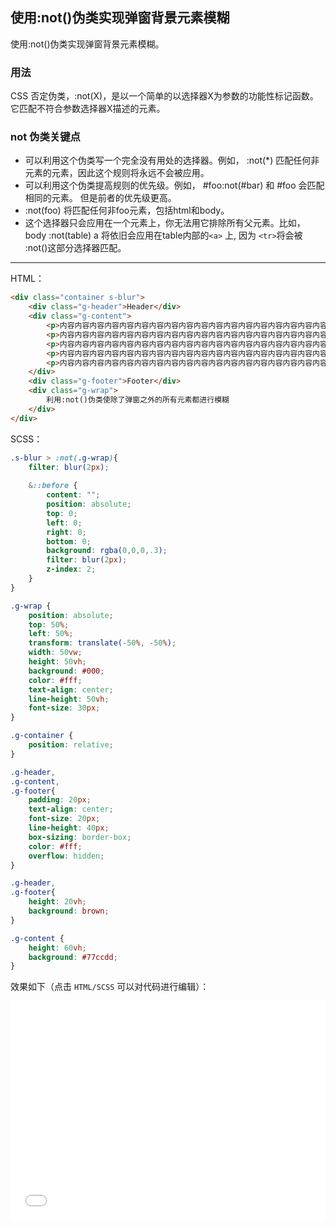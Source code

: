 ## 使用:not()伪类实现弹窗背景元素模糊

使用:not()伪类实现弹窗背景元素模糊。

### 用法 

CSS 否定伪类，:not(X)，是以一个简单的以选择器X为参数的功能性标记函数。它匹配不符合参数选择器X描述的元素。

### not 伪类关键点

+ 可以利用这个伪类写一个完全没有用处的选择器。例如， :not(*) 匹配任何非元素的元素，因此这个规则将永远不会被应用。
+ 可以利用这个伪类提高规则的优先级。例如， #foo:not(#bar) 和 #foo 会匹配相同的元素。 但是前者的优先级更高。
+ :not(foo) 将匹配任何非foo元素，包括html和body。
+ 这个选择器只会应用在一个元素上，你无法用它排除所有父元素。比如， body :not(table) a 将依旧会应用在table内部的`<a>` 上, 因为 `<tr>`将会被 :not()这部分选择器匹配。

-------

HTML：
```html
<div class="container s-blur">
    <div class="g-header">Header</div>
    <div class="g-content">
        <p>内容内容内容内容内容内容内容内容内容内容内容内容内容内容内容内容内容内容内容内容内容内容内容内容内容内容内容内容内容内容内容内容内容内容内容内容内容内容内容内容内容内容</p>
        <p>内容内容内容内容内容内容内容内容内容内容内容内容内容内容内容内容内容内容内容内容内容内容内容内容内容内容内容内容内容内容内容内容内容内容内容内容内容内容内容内容内容内容</p>
        <p>内容内容内容内容内容内容内容内容内容内容内容内容内容内容内容内容内容内容内容内容内容内容内容内容内容内容内容内容内容内容内容内容内容内容内容内容内容内容内容内容内容内容</p>
        <p>内容内容内容内容内容内容内容内容内容内容内容内容内容内容内容内容内容内容内容内容内容内容内容内容内容内容内容内容内容内容内容内容内容内容内容内容内容内容内容内容内容内容</p>
        <p>内容内容内容内容内容内容内容内容内容内容内容内容内容内容内容内容内容内容内容内容内容内容内容内容内容内容内容内容内容内容内容内容内容内容内容内容内容内容内容内容内容内容</p>
    </div>
    <div class="g-footer">Footer</div>
    <div class="g-wrap">
        利用:not()伪类使除了弹窗之外的所有元素都进行模糊
    </div>
</div>
```

SCSS：
```scss
.s-blur > :not(.g-wrap){
    filter: blur(2px);
    
    &::before {
        content: "";
        position: absolute;
        top: 0;
        left: 0;
        right: 0;
        bottom: 0;
        background: rgba(0,0,0,.3);
        filter: blur(2px);
        z-index: 2;
    }
}

.g-wrap {
    position: absolute;
    top: 50%;
    left: 50%;
    transform: translate(-50%, -50%);
    width: 50vw;
    height: 50vh;
    background: #000;
    color: #fff;
    text-align: center;
    line-height: 50vh;
    font-size: 30px;
}

.g-container {
    position: relative;
}

.g-header,
.g-content,
.g-footer{
    padding: 20px;
    text-align: center;
    font-size: 20px;
    line-height: 40px;
    box-sizing: border-box;
    color: #fff;
    overflow: hidden;
}

.g-header,
.g-footer{
    height: 20vh;
    background: brown;
}

.g-content {
    height: 60vh;
    background: #77ccdd;
}
```

效果如下（点击 `HTML/SCSS` 可以对代码进行编辑）：

<iframe height='350' scrolling='no' title='使用:not()伪类实现弹窗背景元素模糊' src='//codepen.io/Chokcoco/embed/RqWBGB/?height=265&theme-id=0&default-tab=result' frameborder='no' allowtransparency='true' allowfullscreen='true' style='width: 100%;'>See the Pen <a href='https://codepen.io/Chokcoco/pen/RqWBGB/'>使用:not()伪类实现弹窗背景元素模糊</a> by Chokcoco (<a href='https://codepen.io/Chokcoco'>@Chokcoco</a>) on <a href='https://codepen.io'>CodePen</a>.
</iframe>